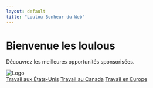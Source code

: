 ```yaml
---
layout: default
title: "Loulou Bonheur du Web"
---
```


# Bienvenue les loulous

Découvrez les meilleures opportunités sponsorisées.

<!-- Logo en haut de la page -->
<div class="header-logo">

  <img src="{{ '/assets/images/logo-loux.png' | relative_url }}" alt="Logo">

</div>

<!-- Conteneur pour les boutons -->
<div class="button-container">
  <a href="/page1" class="ad-button">Travail aux États-Unis</a>
  <a href="/page2" class="ad-button">Travail au Canada</a>
  <a href="/page3" class="ad-button">Travail en Europe</a>
</div>
